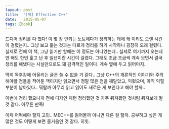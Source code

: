 ```yaml
---
layout: post
title:  "[책] Effective C++"
date:   2015-05-07
tags: [book]
---
```


  드디어 정리를 다 했다! 이 몇 장 안되는 노트에다가 정리하는 데에 왜 이리도 오랜 시간이 걸렸는지.. 그냥 보고 훑는 것과는 다르게 정리를 하기 시작하니 굉장히 오래 걸렸다. 실제로 전에 이 책, 그냥 읽기만 할때는 이 정도는 아니었는데.. 실제로 여기까지 오는데만 해도 한번 훑고 난 후 일년이란 시간이 걸렸다. 그래도 조금 조금씩 계속 보면서 결국 정리를 해냈다는 사실만으로도 꽤 감격적인 일이다. 계속 옆에 두고 읽어야지..

  딱히 독후감에 어울리는 글은 쓸 수 없을 거 같다.. 그냥 C++의 개론적인 이야기와 주의해야할 점들을 적어둔 책이지만 읽으면서 정말 많은 점을 깨달았고, 익혔으며, 아직 익힐 부분이 남아있다.. 뭐랄까 아무리 읽고 읽어도 새로운 게 보인다고 해야 할까..

  이번에 정리 했으니까 전에 디자인 패턴 정리했던 것 자주 뒤져봤던 것처럼 뒤져보게 될 것 같다. 아무튼 만족!

  이제 어떡해야 할지 고민.. MEC++를 읽어볼까 아니면 다른 걸 할까. 공부하고 싶은 게 많은 것도 어떻게 보면 즐거움인 것 같다. 히힛.